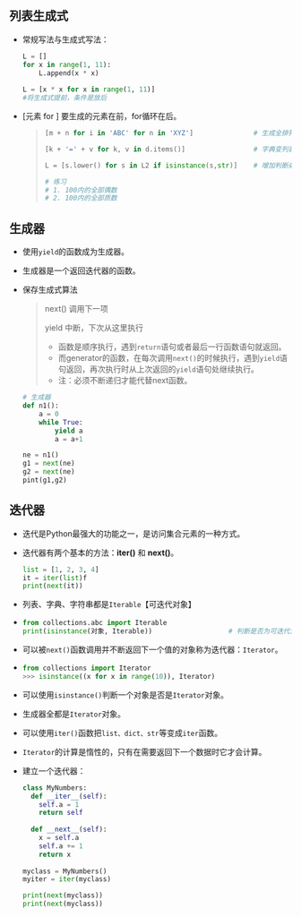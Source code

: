 <!-- 
title: 03-Python高级特性
sort: 
--> 
## 列表生成式

- 常规写法与生成式写法：

  ```python
  L = []
  for x in range(1, 11):
      L.append(x * x)
      
  L = [x * x for x in range(1, 11)]
  #将生成式提前，条件是放后
  ```

- [元素 for ]			要生成的元素在前，for循环在后。

  > ```python
  > [m + n for i in 'ABC' for n in 'XYZ']				# 生成全排列
  > 
  > [k + '=' + v for k, v in d.items()]					# 字典变列表
  > 
  > L = [s.lower() for s in L2 if isinstance(s,str)]	# 增加判断条件
  > 
  > # 练习
  > # 1. 100内的全部偶数
  > # 2. 100内的全部质数
  > ```

## 生成器

- 使用`yield`的函数成为生成器。

- 生成器是一个返回迭代器的函数。

- 保存生成式算法

  > next()	 	调用下一项
  >
  > yield			中断，下次从这里执行
  >
  > - 函数是顺序执行，遇到`return`语句或者最后一行函数语句就返回。
  > - 而generator的函数，在每次调用`next()`的时候执行，遇到`yield`语句返回，再次执行时从上次返回的`yield`语句处继续执行。
  > - 注：必须不断递归才能代替next函数。
  
  ```python
  # 生成器
  def n1():
      a = 0
      while True:
          yield a
          a = a+1
  
  ne = n1()
  g1 = next(ne)
  g2 = next(ne)
  pint(g1,g2)
  ```
  

## 迭代器

- 迭代是Python最强大的功能之一，是访问集合元素的一种方式。

- 迭代器有两个基本的方法：**iter()** 和 **next()**。

  ```python
  list = [1, 2, 3, 4]
  it = iter(list)f
  print(next(it))
  ```

- 列表、字典、字符串都是`Iterable`【可迭代对象】

- ```python
  from collections.abc import Iterable
  print(isinstance(对象, Iterable))					# 判断是否为可迭代对象
  ```

- 可以被`next()`函数调用并不断返回下一个值的对象称为迭代器：`Iterator`。

- ```python
  from collections import Iterator
  >>> isinstance((x for x in range(10)), Iterator)
  ```

- 可以使用`isinstance()`判断一个对象是否是`Iterator`对象。

- 生成器全都是`Iterator`对象。

- 可以使用`iter()`函数把`list、dict、str`等变成`iter`函数。

- `Iterator`的计算是惰性的，只有在需要返回下一个数据时它才会计算。

- 建立一个迭代器：

  ```python
  class MyNumbers:
    def __iter__(self):
      self.a = 1
      return self
   
    def __next__(self):
      x = self.a
      self.a += 1
      return x
   
  myclass = MyNumbers()
  myiter = iter(myclass)
  
  print(next(myclass))
  print(next(myclass))
  ```

